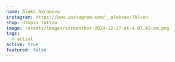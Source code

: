 ```yaml
---
name: Aleks Avramova
instagram: https://www.instagram.com/__aleksav/?hl=en
shop: Utopia Tattoo
image: /assets/images/screenshot-2024-12-27-at-4.07.42-pm.png
tags:
  - artist
active: true
featured: false
---
```

